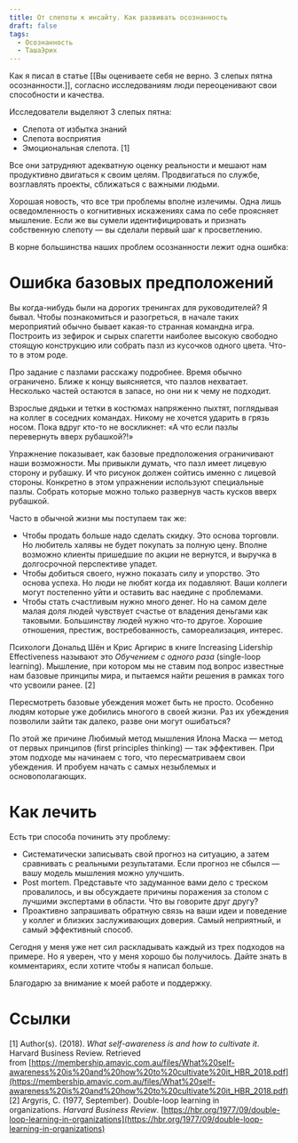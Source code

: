 ```yaml
---
title: От слепоты к инсайту. Как развивать осознанность
draft: false
tags:
  - Осознанность
  - ТашаЭрих
---
```

Как я писал в статье [[Вы оцениваете себя не верно. 3 слепых пятна осознанности.]], согласно исследованиям люди переоценивают свои способности и качества.

Исследователи выделяют 3 слепых пятна:

- Слепота от избытка знаний
- Слепота восприятия
- Эмоциональная слепота. [1]

 Все они затрудняют адекватную оценку реальности и мешают нам продуктивно двигаться к своим целям. Продвигаться по службе, возглавлять проекты, сближаться с важными людьми.

Хорошая новость, что все три проблемы вполне излечимы. Одна лишь осведомленность о когнитивных искажениях сама по себе проясняет мышление. Если же вы сумели идентифицировать и признать собственную слепоту — вы сделали первый шаг к просветлению.

В корне большинства наших проблем осознанности лежит одна ошибка:
# Ошибка базовых предположений

Вы когда-нибудь были на дорогих тренингах для руководителей? Я бывал. Чтобы познакомиться и разогреться, в начале таких мероприятий обычно бывает какая-то странная командна игра. Построить из зефирок и сырых спагетти наиболее высокую свободно стоящую конструкцию или собрать пазл из кусочков одного цвета. Что-то в этом роде.

Про задание с пазлами расскажу подробнее. Время обычно ограничено. Ближе к концу выясняется, что пазлов нехватает. Несколько частей остаются в запасе, но они ни к чему не подходит.

Взрослые дядьки и тетки в костюмах напряженно пыхтят, поглядывая на коллег в соседних командах. Никому не хочется ударить в грязь носом. Пока вдруг кто-то не воскликнет: «А что если пазлы перевернуть вверх рубашкой?!»

Упражнение показывает, как базовые предположения ограничивают наши возможности. Мы привыкли думать, что пазл имеет лицевую сторону и рубашку. И что рисунок должен сойтись именно с лицевой стороны. Конкретно в этом упражнении используют специальные пазлы. Собрать которые можно только развернув часть кусков вверх рубашкой.

Часто в обычной жизни мы поступаем так же:

- Чтобы продать больше надо сделать скидку. Это основа торговли. Но любитель халявы не будет покупать за полную цену. Вполне возможно клиенты пришедшие по акции не вернутся, и выручка в долгосрочной перспективе упадет.
- Чтобы добиться своего, нужно показать силу и упорство. Это основа успеха. Но люди не любят когда их подавляют. Ваши коллеги могут постепенно уйти и оставить вас наедине с проблемами.
- Чтобы стать счастливым нужно много денег. Но на самом деле малая доля людей чувствует счастье от владения деньгами как таковыми. Большинству людей нужно что-то другое. Хорошие отношения, престиж, востребованность, самореализация, интерес.

Психологи Дональд Шён и Крис Аргирис в книге Increasing Lidership Effectiveness называют это *Обучением с одного раза* (single-loop learning). Мышление, при котором мы не ставим под вопрос известные нам базовые принципы мира, и пытаемся найти решения в рамках того что усвоили ранее. [2]

Пересмотреть базовые убеждения может быть не просто. Особенно людям которые уже добились многого в своей жизни. Раз их убеждения позволили зайти так далеко, разве они могут ошибаться?

По этой же причине Любимый метод мышления Илона Маска — метод от первых принципов (first principles thinking) — так эффективен. При этом подходе мы начинаем с того, что пересматриваем свои убеждения. И пробуем начать с самых незыблемых и основополагающих.

# Как лечить

Есть три способа починить эту проблему:

- Систематически записывать свой прогноз на ситуацию, а затем сравнивать с реальными результатами. Если прогноз не сбылся — вашу модель мышления можно улучшить.
- Post mortem. Представьте что задуманное вами дело с треском провалилось, и вы обсуждаете причины поражения за столом с лучшими экспертами в области. Что вы говорите друг другу?
- Проактивно запрашивать обратную связь на ваши идеи и поведение у коллег и близких заслуживающих доверия. Самый неприятный, и самый эффективный способ.

Сегодня у меня уже нет сил раскладывать каждый из трех подходов на примере. Но я уверен, что у меня хорошо бы получилось. Дайте знать в комментариях, если хотите чтобы я написал больше.

Благодарю за внимание к моей работе и поддержку.

# Ссылки

[1] Author(s). (2018). _What self-awareness is and how to cultivate it_. Harvard Business Review. Retrieved from [https://membership.amavic.com.au/files/What%20self-awareness%20is%20and%20how%20to%20cultivate%20it_HBR_2018.pdf](https://membership.amavic.com.au/files/What%20self-awareness%20is%20and%20how%20to%20cultivate%20it_HBR_2018.pdf)
[2] Argyris, C. (1977, September). Double-loop learning in organizations. _Harvard Business Review_. [https://hbr.org/1977/09/double-loop-learning-in-organizations](https://hbr.org/1977/09/double-loop-learning-in-organizations)